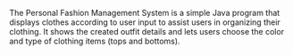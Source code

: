 The Personal Fashion Management System is a simple Java program that  displays clothes according to user input to assist users in organizing their clothing.
It shows the created outfit details and lets users choose the color and type of clothing items (tops and bottoms).
